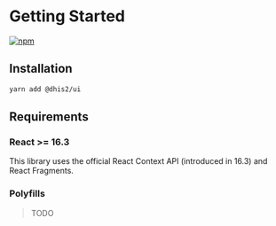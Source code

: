 # Getting Started

[![npm](https://img.shields.io/npm/v/@dhis2/ui-core.svg)](https://www.npmjs.com/package/@dhis2/ui-core)

## Installation

```bash
yarn add @dhis2/ui
```

## Requirements

### React >= 16.3

This library uses the official React Context API (introduced in 16.3) and React Fragments.

### Polyfills

> TODO
